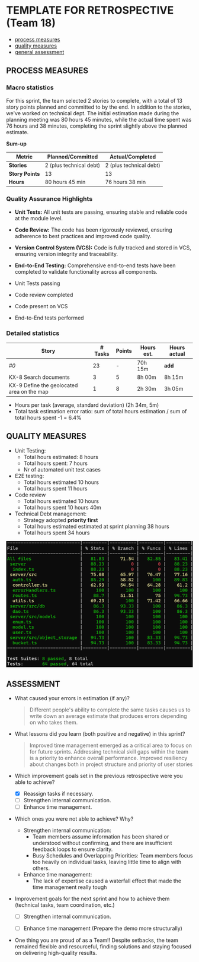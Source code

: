 # TEMPLATE FOR RETROSPECTIVE (Team 18)

- [process measures](#process-measures)
- [quality measures](#quality-measures)
- [general assessment](#assessment)

## PROCESS MEASURES

### Macro statistics

For this sprint, the team selected 2 stories to complete, with a total of 13 story points planned and committed to by the end.
In addition to the stories, we've worked on technical dept.
The initial estimation made during the planning meeting was 80 hours 45 minutes, while the actual time spent was 76 hours and 38 minutes, completing the sprint slightly above the planned estimate.

**Sum-up**

| Metric           | Planned/Committed       | Actual/Completed        |
| ---------------- | ----------------------- | ----------------------- |
| **Stories**      | 2 (plus technical debt) | 2 (plus technical debt) |
| **Story Points** | 13                      | 13                      |
| **Hours**        | 80 hours 45 min         | 76 hours 38 min         |

### Quality Assurance Highlights

- **Unit Tests:** All unit tests are passing, ensuring stable and reliable code at the module level.
- **Code Review:** The code has been rigorously reviewed, ensuring adherence to best practices and improved code quality.
- **Version Control System (VCS):** Code is fully tracked and stored in VCS, ensuring version integrity and traceability.
- **End-to-End Testing:** Comprehensive end-to-end tests have been completed to validate functionality across all components.

- Unit Tests passing
- Code review completed
- Code present on VCS
- End-to-End tests performed


### Detailed statistics

| Story                                      | # Tasks | Points | Hours est. | Hours actual |
| ------------------------------------------ | ------- | ------ | ---------- | ------------ |
| _#0_                                       | 23      | -      | 70h 15m    | **add**      |
| KX-8 Search documents                      | 3       | 5      | 8h 00m     | 8h 15m       |
| KX-9 Define the geolocated area on the map | 1       | 8      | 2h 30m     | 3h 05m       |


- Hours per task (average, standard deviation)  (2h 34m, 5m)
- Total task estimation error ratio: sum of total hours estimation / sum of total hours spent -1 = 6.4%


## QUALITY MEASURES

- Unit Testing:
  - Total hours estimated: 8 hours
  - Total hours spent: 7 hours
  - Nr of automated unit test cases 
- E2E testing:
  - Total hours estimated 10 hours
  - Total hours spent 11 hours
- Code review
  - Total hours estimated 10 hours
  - Total hours spent 10 hours 40m
- Technical Debt management:
  - Strategy adopted **priority first**
  - Total hours estimated estimated at sprint planning 38 hours
  - Total hours spent 34 hours

![image](sprint3_coverage.png)

## ASSESSMENT

- What caused your errors in estimation (if any)?

  > Different people's ability to complete the same tasks causes us to write down an average estimate that produces errors depending on who takes them.

- What lessons did you learn (both positive and negative) in this sprint?

  > Improved time management emerged as a critical area to focus on for future sprints.
  > Addressing technical skill gaps within the team is a priority to enhance overall performance.
  > Improved resiliency about changes both in project structure and priority of user stories


- Which improvement goals set in the previous retrospective were you able to achieve?
  - [x] Reassign tasks if necessary.
  - [ ] Strengthen internal communication.
  - [ ] Enhance time management.
- Which ones you were not able to achieve? Why?
  - Strengthen internal communication:
    - Team members assume information has been shared or understood without confirming, and there are insufficient feedback loops to ensure clarity.
    - Busy Schedules and Overlapping Priorities: Team members focus too heavily on individual tasks, leaving little time to align with others.
  - Enhance time management:
    - The lack of expertise caused a waterfall effect that made the time management really tough  

- Improvement goals for the next sprint and how to achieve them (technical tasks, team coordination, etc.)
   - [ ] Strengthen internal communication.
   - [ ] Enhance time management (Prepare the demo more structurally) 


- One thing you are proud of as a Team!!
  Despite setbacks, the team remained flexible and resourceful, finding solutions and staying focused on delivering high-quality results.
